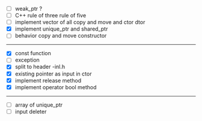 * [ ] weak_ptr ?
* [ ] C++ rule of three rule of five
* [ ] implement vector of all copy and move and ctor dtor
* [X] implement unique_ptr and shared_ptr
* [ ] behavior copy and move constructor 

---

* [X] const function
* [ ] exception
* [X] split to header -inl.h
* [X] existing pointer as input in ctor
* [X] implement release method
* [X] implement operator bool method
 
---

* [ ] array of unique_ptr
* [ ] input deleter 